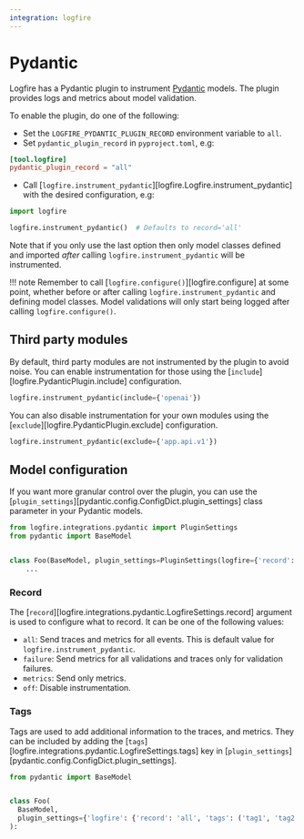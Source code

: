 ```yaml
---
integration: logfire
---
```


# Pydantic

Logfire has a Pydantic plugin to instrument [Pydantic][pydantic] models.
The plugin provides logs and metrics about model validation.

To enable the plugin, do one of the following:

- Set the `LOGFIRE_PYDANTIC_PLUGIN_RECORD` environment variable to `all`.
- Set `pydantic_plugin_record` in `pyproject.toml`, e.g:

```toml
[tool.logfire]
pydantic_plugin_record = "all"
```

- Call [`logfire.instrument_pydantic`][logfire.Logfire.instrument_pydantic] with the desired configuration, e.g:

```py
import logfire

logfire.instrument_pydantic()  # Defaults to record='all'
```

Note that if you only use the last option then only model classes defined and imported *after* calling `logfire.instrument_pydantic`
will be instrumented.

!!! note
    Remember to call [`logfire.configure()`][logfire.configure] at some point, whether before or after
    calling `logfire.instrument_pydantic` and defining model classes.
    Model validations will only start being logged after calling `logfire.configure()`.

## Third party modules

By default, third party modules are not instrumented by the plugin to avoid noise. You can enable instrumentation for those
using the [`include`][logfire.PydanticPlugin.include] configuration.

```py
logfire.instrument_pydantic(include={'openai'})
```

You can also disable instrumentation for your own modules using the
[`exclude`][logfire.PydanticPlugin.exclude] configuration.

```py
logfire.instrument_pydantic(exclude={'app.api.v1'})
```

## Model configuration

If you want more granular control over the plugin, you can use the
[`plugin_settings`][pydantic.config.ConfigDict.plugin_settings] class parameter in your Pydantic models.

```py
from logfire.integrations.pydantic import PluginSettings
from pydantic import BaseModel


class Foo(BaseModel, plugin_settings=PluginSettings(logfire={'record': 'failure'})):
    ...
```

### Record

The [`record`][logfire.integrations.pydantic.LogfireSettings.record] argument is used to configure what to record.
It can be one of the following values:

  * `all`: Send traces and metrics for all events. This is default value for `logfire.instrument_pydantic`.
  * `failure`: Send metrics for all validations and traces only for validation failures.
  * `metrics`: Send only metrics.
  * `off`: Disable instrumentation.

<!--
[Sampling](../usage/sampling.md) can be configured by `trace_sample_rate` key in
[`plugin_settings`][pydantic.config.ConfigDict.plugin_settings].

```py
from pydantic import BaseModel


class Foo(BaseModel, plugin_settings={'logfire': {'record': 'all', 'trace_sample_rate': 0.4}}):
    ...
```
-->

### Tags

Tags are used to add additional information to the traces, and metrics. They can be included by
adding the [`tags`][logfire.integrations.pydantic.LogfireSettings.tags] key in
[`plugin_settings`][pydantic.config.ConfigDict.plugin_settings].

```py
from pydantic import BaseModel


class Foo(
  BaseModel,
  plugin_settings={'logfire': {'record': 'all', 'tags': ('tag1', 'tag2')}}
):
```

[pydantic]: https://docs.pydantic.dev/latest/
